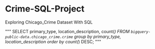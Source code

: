 # Crime-SQL-Project
Exploring Chicago_Crime Dataset With SQL

"""
SELECT primary_type, location_description, count(*)
FROM
  `bigquery-public-data.chicago_crime.crime`
group by primary_type, location_description
order by count(*) DESC;
"""
